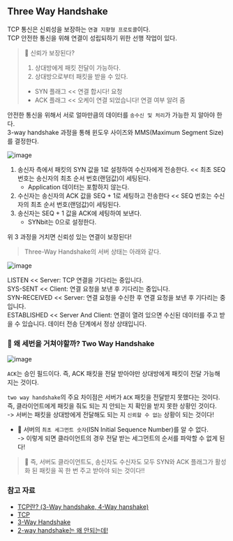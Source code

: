 ## Three Way Handshake

TCP 통신은 신뢰성을 보장하는 `연결 지향형 프로토콜`이다.   
TCP 안전한 통신을 위해 연결이 성립되하기 위한 선행 작업이 있다.   

> 🤔 신뢰가 보장된다?
> 
> 1. 상대방에게 패킷 전달이 가능하다.   
> 2. 상대방으로부터 패킷을 받을 수 있다.
> 
> -  SYN 플래그 << 연결 합시다! 요청
> - ACK 플래그 << 오케이 연결 되었습니다! 연결 여부 알려 줌

안전한 통신을 위해서 서로 얼마만큼의 데이터를 `송수신 및 처리`가 가능한 지 알아야 한다.   
3-way handshake 과정을 통해 윈도우 사이즈와 MMS(Maximum Segment Size)를 결정한다.

![image](https://github.com/user-attachments/assets/6bfeb124-0a38-4e38-b1e0-2bb86ad836e3)

1. 송신자 측에서 패킷의 SYN 값을 1로 설정하여 수신자에게 전송한다. << 최초 SEQ 번호는 송신자의 최초 순서 번호(랜덤값)이 세팅된다.
   - Application 데이터는 포함하지 않는다. 
2. 수신자는 송신자의 ACK 값을 SEQ + 1로 세팅하고 전송한다 << SEQ 번호는 수신자의 최초 순서 번호(랜덤값)이 세팅된다.
3. 송신자는 SEQ + 1 값을 ACK에 세팅하여 보낸다.
   - SYNbit는 0으로 설정한다. 

위 3 과정을 거치면 신뢰성 있는 연결이 보장된다!

> Three-Way Handshake의 서버 상태는 아래와 같다.

![image](https://github.com/user-attachments/assets/2dc3bac2-1982-410b-be8e-682b9a03a6d0)

LISTEN << Server: TCP 연결을 기다리는 중입니다.   
SYS-SENT << Client: 연결 요청을 보낸 후 기다리는 중입니다.   
SYN-RECEIVED << Server: 연결 요청을 수신한 후 연결 요청을 보낸 후 기다리는 중입니다.   
ESTABLISHED << Server And Client: 연결이 열려 있으면 수신된 데이터를 주고 받을 수 있습니다. 데이터 전송 단계에서 정상 상태입니다.

### 🤔 왜 세번을 거쳐야할까? Two Way Handshake

![image](https://github.com/user-attachments/assets/a4d2731a-605f-466d-97d7-96a87853b93e)

`ACK`는 승인 필드이다. 즉, ACK 패킷을 전달 받아야만 상대방에게 패킷이 전달 가능해 지는 것이다.

`two way handshake`의 주요 차이점은 서버가 `ACK` 패킷을 전달받지 못했다는 것이다.   
즉, 클라이언트에게 패킷을 줘도 되는 지 안되는 지 확인을 받지 못한 상황인 것이다.   
-> 서버는 패킷을 상대방에게 전달해도 되는 지 `신뢰할 수 없는` 상황이 되는 것이다!

+ 📝 서버의 `최초 세그먼트 숫자`(ISN Initial Sequence Number)를 알 수 없다.   
-> 이렇게 되면 클라이언트의 경우 전달 받는 세그먼트의 순서를 파악할 수 없게 된다!

> 📌 즉, 서버도 클라이언트도, 송신자도 수신자도 모두 SYN와 ACK 플래그가 활성화 된 패킷을 꼭 한 번 주고 받아야 되는 것이다!!

### 참고 자료
- [TCP란? (3-Way handshake, 4-Way hanshake)](https://steadiness.dev/tcp-basics/)
- [TCP](https://en.wikipedia.org/wiki/Transmission_Control_Protocol)
- [3-Way Handshake](https://hojunking.tistory.com/106)
- [2-way handshake는 왜 안되는데!](https://velog.io/@yiseungyun/2-way-handshake%EB%8A%94-%EC%99%9C-%EC%95%88%EB%90%98%EB%8A%94%EB%8D%B0)